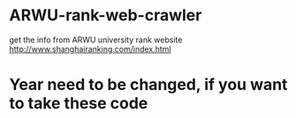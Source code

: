 # ARWU-rank-web-crawler
get the info from ARWU university rank website
http://www.shanghairanking.com/index.html

# Year need to be changed, if you want to take these code
